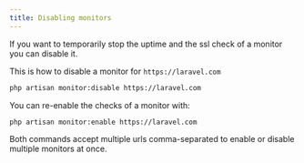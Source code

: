 ```yaml
---
title: Disabling monitors
---
```


If you want to temporarily stop the uptime and the ssl check of a monitor you can disable it.

This is how to disable a monitor for `https://laravel.com`

```bash
php artisan monitor:disable https://laravel.com
```

You can re-enable the checks of a monitor with:

```bash
php artisan monitor:enable https://laravel.com
```

Both commands accept multiple urls comma-separated to enable or disable multiple monitors at once.
